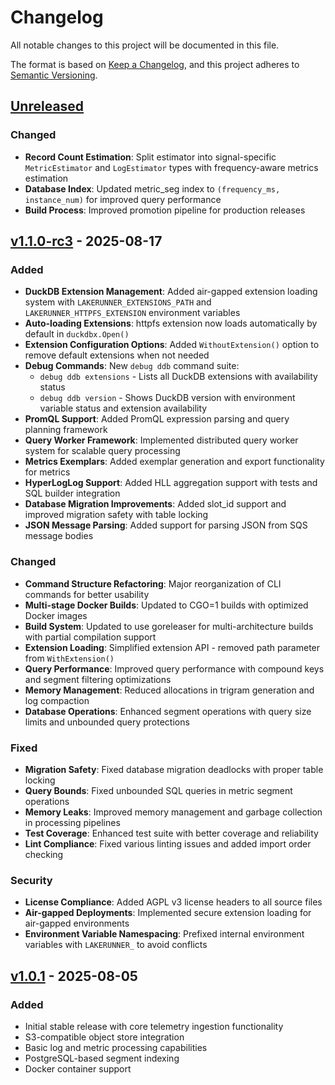 # Changelog

All notable changes to this project will be documented in this file.

The format is based on [Keep a Changelog](https://keepachangelog.com/en/1.0.0/),
and this project adheres to [Semantic Versioning](https://semver.org/spec/v2.0.0.html).

## [Unreleased]

### Changed

- **Record Count Estimation**: Split estimator into signal-specific `MetricEstimator` and `LogEstimator` types with frequency-aware metrics estimation
- **Database Index**: Updated metric_seg index to `(frequency_ms, instance_num)` for improved query performance
- **Build Process**: Improved promotion pipeline for production releases

## [v1.1.0-rc3] - 2025-08-17

### Added

- **DuckDB Extension Management**: Added air-gapped extension loading system with `LAKERUNNER_EXTENSIONS_PATH` and `LAKERUNNER_HTTPFS_EXTENSION` environment variables
- **Auto-loading Extensions**: httpfs extension now loads automatically by default in `duckdbx.Open()`
- **Extension Configuration Options**: Added `WithoutExtension()` option to remove default extensions when not needed
- **Debug Commands**: New `debug ddb` command suite:
  - `debug ddb extensions` - Lists all DuckDB extensions with availability status
  - `debug ddb version` - Shows DuckDB version with environment variable status and extension availability
- **PromQL Support**: Added PromQL expression parsing and query planning framework
- **Query Worker Framework**: Implemented distributed query worker system for scalable query processing
- **Metrics Exemplars**: Added exemplar generation and export functionality for metrics
- **HyperLogLog Support**: Added HLL aggregation support with tests and SQL builder integration
- **Database Migration Improvements**: Added slot_id support and improved migration safety with table locking
- **JSON Message Parsing**: Added support for parsing JSON from SQS message bodies

### Changed

- **Command Structure Refactoring**: Major reorganization of CLI commands for better usability
- **Multi-stage Docker Builds**: Updated to CGO=1 builds with optimized Docker images
- **Build System**: Updated to use goreleaser for multi-architecture builds with partial compilation support
- **Extension Loading**: Simplified extension API - removed path parameter from `WithExtension()`
- **Query Performance**: Improved query performance with compound keys and segment filtering optimizations
- **Memory Management**: Reduced allocations in trigram generation and log compaction
- **Database Operations**: Enhanced segment operations with query size limits and unbounded query protections

### Fixed

- **Migration Safety**: Fixed database migration deadlocks with proper table locking
- **Query Bounds**: Fixed unbounded SQL queries in metric segment operations
- **Memory Leaks**: Improved memory management and garbage collection in processing pipelines
- **Test Coverage**: Enhanced test suite with better coverage and reliability
- **Lint Compliance**: Fixed various linting issues and added import order checking

### Security

- **License Compliance**: Added AGPL v3 license headers to all source files
- **Air-gapped Deployments**: Implemented secure extension loading for air-gapped environments
- **Environment Variable Namespacing**: Prefixed internal environment variables with `LAKERUNNER_` to avoid conflicts

## [v1.0.1] - 2025-08-05

### Added

- Initial stable release with core telemetry ingestion functionality
- S3-compatible object store integration
- Basic log and metric processing capabilities
- PostgreSQL-based segment indexing
- Docker container support

[Unreleased]: https://github.com/cardinalhq/lakerunner/compare/v1.1.0-rc3...HEAD
[v1.1.0-rc3]: https://github.com/cardinalhq/lakerunner/compare/v1.0.1...v1.1.0-rc3
[v1.0.1]: https://github.com/cardinalhq/lakerunner/releases/tag/v1.0.1

